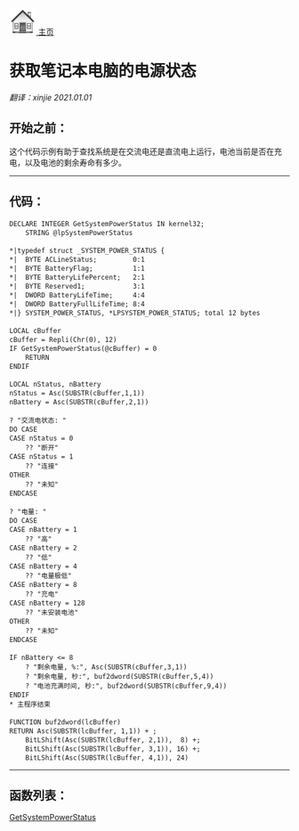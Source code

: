 [<img src="../images/home.png"> 主页 ](https://github.com/VFP9/Win32API)  

# 获取笔记本电脑的电源状态
_翻译：xinjie  2021.01.01_

## 开始之前：
这个代码示例有助于查找系统是在交流电还是直流电上运行，电池当前是否在充电，以及电池的剩余寿命有多少。  
  
***  


## 代码：
```foxpro  
DECLARE INTEGER GetSystemPowerStatus IN kernel32;
	STRING @lpSystemPowerStatus

*|typedef struct _SYSTEM_POWER_STATUS {
*|  BYTE ACLineStatus;         0:1
*|  BYTE BatteryFlag;          1:1
*|  BYTE BatteryLifePercent;   2:1
*|  BYTE Reserved1;            3:1
*|  DWORD BatteryLifeTime;     4:4
*|  DWORD BatteryFullLifeTime; 8:4
*|} SYSTEM_POWER_STATUS, *LPSYSTEM_POWER_STATUS; total 12 bytes

LOCAL cBuffer
cBuffer = Repli(Chr(0), 12)
IF GetSystemPowerStatus(@cBuffer) = 0
	RETURN
ENDIF

LOCAL nStatus, nBattery
nStatus = Asc(SUBSTR(cBuffer,1,1))
nBattery = Asc(SUBSTR(cBuffer,2,1))

? "交流电状态: "
DO CASE
CASE nStatus = 0
	?? "断开"
CASE nStatus = 1
	?? "连接"
OTHER
	?? "未知"
ENDCASE

? "电量: "
DO CASE
CASE nBattery = 1
	?? "高"
CASE nBattery = 2
	?? "低"
CASE nBattery = 4
	?? "电量极低"
CASE nBattery = 8
	?? "充电"
CASE nBattery = 128
	?? "未安装电池"
OTHER
	?? "未知"
ENDCASE

IF nBattery <= 8
	? "剩余电量, %:", Asc(SUBSTR(cBuffer,3,1))
	? "剩余电量, 秒:", buf2dword(SUBSTR(cBuffer,5,4))
	? "电池充满时间, 秒:", buf2dword(SUBSTR(cBuffer,9,4))
ENDIF
* 主程序结束

FUNCTION buf2dword(lcBuffer)
RETURN Asc(SUBSTR(lcBuffer, 1,1)) + ;
	BitLShift(Asc(SUBSTR(lcBuffer, 2,1)),  8) +;
	BitLShift(Asc(SUBSTR(lcBuffer, 3,1)), 16) +;
	BitLShift(Asc(SUBSTR(lcBuffer, 4,1)), 24)  
```  
***  


## 函数列表：
[GetSystemPowerStatus](../libraries/kernel32/GetSystemPowerStatus.md)  
